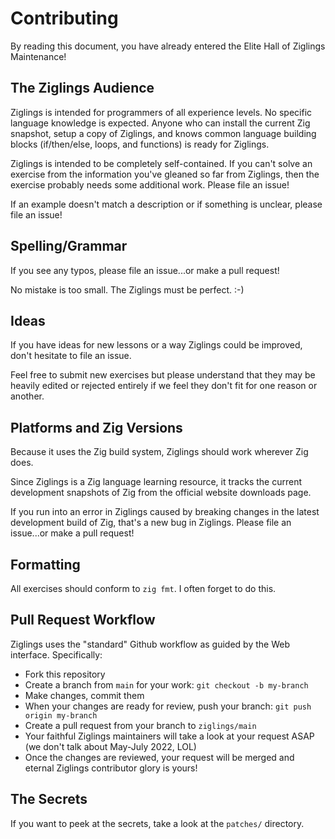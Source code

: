 # Contributing

By reading this document, you have already entered the Elite Hall
of Ziglings Maintenance!


## The Ziglings Audience

Ziglings is intended for programmers of all experience levels. No
specific language knowledge is expected. Anyone who can install
the current Zig snapshot, setup a copy of Ziglings, and knows
common language building blocks (if/then/else, loops, and
functions) is ready for Ziglings.

Ziglings is intended to be completely self-contained. If you
can't solve an exercise from the information you've gleaned so
far from Ziglings, then the exercise probably needs some
additional work. Please file an issue!

If an example doesn't match a description or if something is
unclear, please file an issue!


## Spelling/Grammar

If you see any typos, please file an issue...or make a pull
request!

No mistake is too small. The Ziglings must be perfect. :-)


## Ideas

If you have ideas for new lessons or a way Ziglings could be
improved, don't hesitate to file an issue.

Feel free to submit new exercises but please understand that they
may be heavily edited or rejected entirely if we feel they don't
fit for one reason or another.

## Platforms and Zig Versions

Because it uses the Zig build system, Ziglings should work
wherever Zig does.

Since Ziglings is a Zig language learning resource, it tracks the
current development snapshots of Zig from the official website
downloads page.

If you run into an error in Ziglings caused by breaking changes
in the latest development build of Zig, that's a new bug in
Ziglings. Please file an issue...or make a pull request!


## Formatting

All exercises should conform to `zig fmt`. I often forget to do
this.


## Pull Request Workflow

Ziglings uses the "standard" Github workflow as guided by the Web
interface.  Specifically:

* Fork this repository
* Create a branch from `main` for your work:
      `git checkout -b my-branch`
* Make changes, commit them
* When your changes are ready for review, push your branch:
      `git push origin my-branch`
* Create a pull request from your branch to `ziglings/main`
* Your faithful Ziglings maintainers will take a look at your
  request ASAP (we don't talk about May-July 2022, LOL)
* Once the changes are reviewed, your request will be merged and
  eternal Ziglings contributor glory is yours!


## The Secrets

If you want to peek at the secrets, take a look at the `patches/`
directory.
